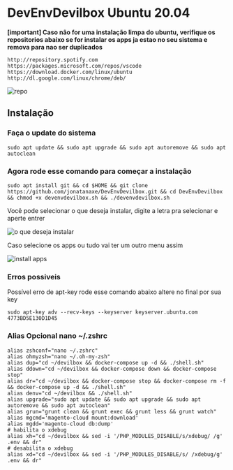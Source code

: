 # DevEnvDevilbox Ubuntu 20.04

**[important]
Caso não for uma instalação limpa do ubuntu, verifique os repositorios abaixo se for instalar os apps ja estao no seu sistema e remova para nao ser duplicados**
```
http://repository.spotify.com
https://packages.microsoft.com/repos/vscode
https://download.docker.com/linux/ubuntu
http://dl.google.com/linux/chrome/deb/
```
![repo](https://i.imgur.com/Jk4Uy6S.png)

## Instalação 

### Faça o update do sistema

```
sudo apt update && sudo apt upgrade && sudo apt autoremove && sudo apt autoclean
```

### Agora rode esse comando para começar a instalação

```
sudo apt install git && cd $HOME && git clone https://github.com/jonatanaxe/DevEnvDevilbox.git && cd DevEnvDevilbox && chmod +x devenvdevilbox.sh && ./devenvdevilbox.sh
```
Você pode selecionar o que deseja instalar, digite a letra pra selecionar e aperte entrer

![o que deseja instalar](https://i.imgur.com/JqD1Toi.png)

Caso selecione os apps ou tudo vai ter um outro menu assim 

![install apps](https://i.imgur.com/gOMsclV.png)


### Erros possiveis

Possível erro de apt-key rode esse comando abaixo altere no final por sua key
```
sudo apt-key adv --recv-keys --keyserver keyserver.ubuntu.com 4773BD5E130D1D45
```

### Alias Opcional nano ~/.zshrc

```
alias zshconf="nano ~/.zshrc"
alias ohmyzsh="nano ~/.oh-my-zsh"
alias dup="cd ~/devilbox && docker-compose up -d && ./shell.sh"
alias ddown="cd ~/devilbox && docker-compose down && docker-compose stop"
alias dr="cd ~/devilbox && docker-compose stop && docker-compose rm -f && docker-compose up -d && ./shell.sh"
alias denv="cd ~/devilbox && ./shell.sh"
alias upgrade="sudo apt update && sudo apt upgrade && sudo apt autoremove && sudo apt autoclean"
alias grun="grunt clean && grunt exec && grunt less && grunt watch"
alias mgcmd='magento-cloud mount:download'
alias mgdd='magento-cloud db:dump'
# habilita o xdebug
alias xh="cd ~/devilbox && sed -i '/PHP_MODULES_DISABLE/s/xdebug/ /g' .env && dr"
# desabilita o xdebug
alias xd="cd ~/devilbox && sed -i '/PHP_MODULES_DISABLE/s/ /xdebug/g' .env && dr"
```
